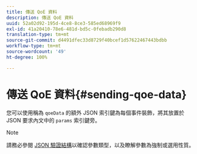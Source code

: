 ```yaml
---
title: 傳送 QoE 資料
description: 傳送 QoE 資料
uuid: 52a02d92-195d-4ce8-8ce3-585ed68969f9
exl-id: 41a20410-78e6-481d-bd5c-0febadb290d8
translation-type: tm+mt
source-git-commit: d4491dfec33d8729f40bcef1d57622467443bdbb
workflow-type: tm+mt
source-wordcount: '49'
ht-degree: 100%

---
```


# 傳送 QoE 資料{#sending-qoe-data}

您可以使用稱為 `qoeData` 的額外 JSON 索引鍵為每個事件裝飾，將其放置於 JSON 要求內文中的 `params` 索引鍵旁。

>[!NOTE]
>
>請務必參閱 [JSON 驗證結構](/help/media-collection-api/mc-api-impl/mc-api-validate-reqs.md)以確認參數類型，以及瞭解參數為強制或選用性質。
